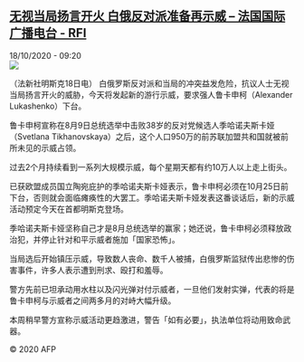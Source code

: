 <!--1603007698000-->
[无视当局扬言开火 白俄反对派准备再示威 – 法国国际广播电台 - RFI](http://www.rfi.fr//cn/contenu/20201018-%E6%97%A0%E8%A7%86%E5%BD%93%E5%B1%80%E6%89%AC%E8%A8%80%E5%BC%80%E7%81%AB-%E7%99%BD%E4%BF%84%E5%8F%8D%E5%AF%B9%E6%B4%BE%E5%87%86%E5%A4%87%E5%86%8D%E7%A4%BA%E5%A8%81)
------

<div>18/10/2020 - 09:20</div><img src="https://s.rfi.fr/media/display/3c914e1c-1115-11eb-ba0f-005056bf87d6/w:310/p:16x9/int0007b.201018152004.jpg"><div class="t-content__body u-clearfix"><p>（法新社明斯克18日电）    白俄罗斯反对派和当局的冲突益发危险，抗议人士无视当局扬言开火的威胁，今天将发起新的游行示威，要求强人鲁卡申柯（Alexander Lukashenko）下台。</p><p>    鲁卡申柯宣称在8月9日总统选举中击败38岁的反对党候选人季哈诺夫斯卡娅（Svetlana Tikhanovskaya）之后，这个人口950万的前苏联加盟共和国就被前所未见的示威占领。</p><p>    过去2个月持续看到一系列大规模示威，每个星期天都有约10万人以上走上街头。</p><p>    已获欧盟成员国立陶宛庇护的季哈诺夫斯卡娅表示，鲁卡申柯必须在10月25日前下台，否则就会面临瘫痪性的大罢工。季哈诺夫斯卡娅发表这番谈话后，新的示威活动预定今天在首都明斯克登场。</p><p>    季哈诺夫斯卡娅坚称自己才是8月总统选举的赢家；她还说，鲁卡申柯必须释放政治犯，并停止针对和平示威者施加「国家恐怖」。</p><p>    当局选后开始镇压示威，导致数人丧命、数千人被捕，白俄罗斯监狱传出悲惨的伤害事件，许多人表示遭到刑求、殴打和羞辱。</p><p>    警方先前已坦承动用水柱以及闪光弹对付示威者，一旦他们发射实弹，代表的将是鲁卡申柯与示威者之间两多月的对峙大幅升级。</p><p>    本周稍早警方宣称示威活动更趋激进，警告「如有必要」，执法单位将动用致命武器。</p><p class="t-copyright">© 2020 AFP</p>        </div>
